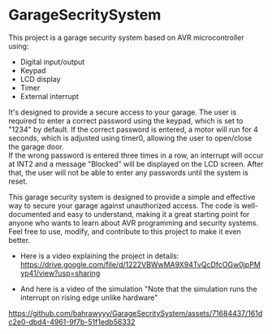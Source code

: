 # GarageSecritySystem
This project is a garage security system based on AVR microcontroller using:  
- Digital input/output  
- Keypad  
- LCD display  
- Timer  
- External interrupt  
  
  
It's designed to provide a secure access to your garage. The user is required to enter a correct password using the keypad, which is set to "1234" by default. If the correct password is entered, a motor will run for 4 seconds, which is adjusted using timer0, allowing the user to open/close the garage door.  
If the wrong password is entered three times in a row, an interrupt will occur at INT2 and a message "Blocked" will be displayed on the LCD screen. After that, the user will not be able to enter any passwords until the system is reset.  
  
  
This garage security system is designed to provide a simple and effective way to secure your garage against unauthorized access. The code is well-documented and easy to understand, making it a great starting point for anyone who wants to learn about AVR programming and security systems. Feel free to use, modify, and contribute to this project to make it even better.  
- Here is a video explaining the project in details:  
https://drive.google.com/file/d/1222VBWwMA9X94TvQcDfcOGw0jpPMyp41/view?usp=sharing    
  
- And here is a video of the simulation "Note that the simulation runs the interrupt on rising edge unlike hardware"
  
    
https://github.com/bahrawyyy/GarageSecritySystem/assets/71684437/161dc2e0-dbd4-4961-9f7b-51f1edb56332

